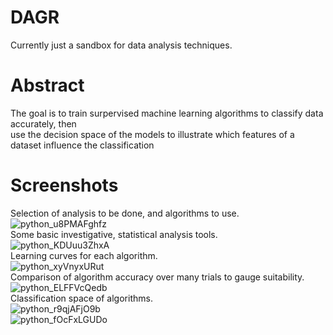 # DAGR
 Currently just a sandbox for data analysis techniques.
 
# Abstract
The goal is to train surpervised machine learning algorithms to classify data accurately, then  
use the decision space of the models to illustrate which features of a dataset influence the classification

# Screenshots
Selection of analysis to be done, and algorithms to use.  
![python_u8PMAFghfz](https://user-images.githubusercontent.com/23323883/129287178-fe5f6c78-1000-435b-9519-e2832930f687.png)  
Some basic investigative, statistical analysis tools.  
![python_KDUuu3ZhxA](https://user-images.githubusercontent.com/23323883/129287193-13d1516f-2813-4433-914f-6d8dbab7dce8.png)  
Learning curves for each algorithm.  
![python_xyVnyxURut](https://user-images.githubusercontent.com/23323883/129287300-95ba6aba-0d58-4465-804b-41dfee3218ea.png)  
Comparison of algorithm accuracy over many trials to gauge suitability.  
![python_ELFFVcQedb](https://user-images.githubusercontent.com/23323883/129287317-da5db0fc-af94-4d25-a999-a0647e1d734c.png)  
Classification space of algorithms.  
![python_r9qjAFjO9b](https://user-images.githubusercontent.com/23323883/129287425-5d10929a-32d1-4dea-b5dd-422e9dd4e930.png)  
![python_fOcFxLGUDo](https://user-images.githubusercontent.com/23323883/129287438-2b8269e5-1aec-4133-8e0c-fa90bf819d0c.png)


